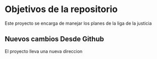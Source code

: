 # Objetivos de la repositorio

Este proyecto se encarga de manejar los planes de la liga de la justicia


## Nuevos cambios Desde Github
El proyecto lleva una nueva direccion
